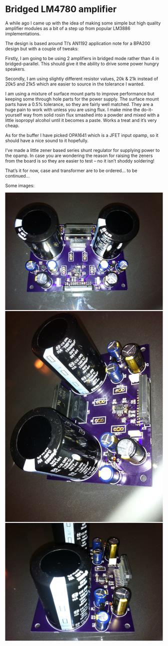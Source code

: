# Bridged LM4780 amplifier

A while ago I came up with the idea of making some simple but high quality amplifier modules as a bit of a step up from popular LM3886 implementations.

The design is based around TI’s AN1192 application note for a BPA200 design but with a couple of tweaks:

Firstly, I am going to be using 2 amplifiers in bridged mode rather than 4 in bridged-parallel. This should give it the ability to drive some power hungry speakers.

Secondly, I am using slightly different resistor values, 20k & 21k instead of 20k5 and 21k5 which are easier to source in the tolerance I wanted.

I am using a mixture of surface mount parts to improve performance but keeping some through hole parts for the power supply. The surface mount parts have a 0.5% tolerance, so they are fairly well matched. They are a huge pain to work with unless you are using flux. I make mine the do-it-yourself way from solid rosin flux smashed into a powder and mixed with a little isopropyl alcohol until it becomes a paste. Works a treat and it’s very cheap.

As for the buffer I have picked OPA1641 which is a JFET input opamp, so it should have a nice sound to it hopefully.

I’ve made a little zener based series shunt regulator for supplying power to the opamp. In case you are wondering the reason for raising the zeners from the board is so they are easier to test – no it isn’t shoddy soldering!

That’s it for now, case and transformer are to be ordered… to be continued…

Some images:

![alt text](https://github.com/theartofquirky/diyaudio/blob/master/lm4780/images/IMG_0641-edited.jpg)
![alt text](https://github.com/theartofquirky/diyaudio/blob/master/lm4780/images/IMG_0643-edited.jpg)
![alt text](https://github.com/theartofquirky/diyaudio/blob/master/lm4780/images/IMG_0642-edited.jpg)
